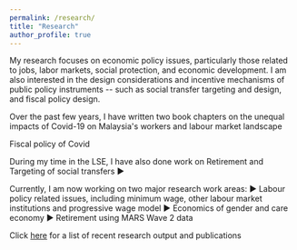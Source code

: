 ```yaml
---
permalink: /research/
title: "Research"
author_profile: true
---
```


My research focuses on economic policy issues, particularly those related to jobs, labor markets, social protection, and economic development. I am also interested in the design considerations and incentive mechanisms of public policy instruments -- such as social transfer targeting and design, and fiscal policy design. 

Over the past few years, I have written two book chapters on the unequal impacts of Covid-19 on Malaysia's workers and labour market landscape

Fiscal policy of Covid


During my time in the LSE, I have also done work on Retirement and Targeting of social transfers
▶ 

Currently, I am now working on two major research work areas:
▶ Labour policy related issues, including minimum wage, other labour market institutions and progressive wage model
▶ Economics of gender and care economy 
▶ Retirement using MARS Wave 2 data


Click <a href="calvinchengkw.github.io/publications">here</a> for a list of recent research output and publications 